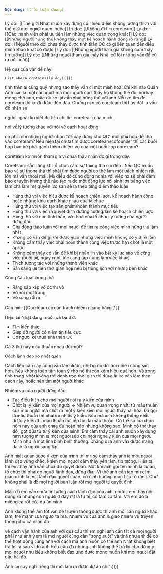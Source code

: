 ```yaml
---
Nội dung: [thảo luận chung]
---
```


Lý do:: [[Thế giới Nhật muốn xây dựng có nhiều điểm không tương thích với thế giới mọi người quen thuộc]]
Lý do:: [[Không đi tìm coreteam]]
Lý do:: [[Các thành viên phải ưu tiên làm những việc quan trọng khác]]
Lý do:: [[Những người hứng thú không thấy một kế hoạch hành động rõ ràng]]
Lý do:: [[Người theo dõi chưa thấy được tinh thần QC có gì liên quan đến điều mình khao khát có được]]
Lý do:: [[Những người tham gia không cảm thấy tin tưởng]]
Lý do:: [[Những người tham gia thấy Nhật cứ lôi những vấn đề cũ ra nói hoài]]

Hệ quả của vấn đề này:
```dataview
List where contains(lý-do,[[]])
```

tinh thần ai cũng quý nhưng sao thấy vẫn đi một mình hoài
Chỉ khi nào Quân 
Anh cần là một cái người mà mọi người cảm thấy họ không thể đòi hỏi hay mong chờ anh, mặc dù họ lại cần phải hứng thú với anh 
Nếu ko tìm đc coreteam thì ko đi được đến đâu. Chừng nào có coreteam thì hãy đặt ra vấn đề nhân sự

người ngoài ko biết đc tiêu chí tìm coreteam của mình.

nói về lý tưởng khác với nói về cách hoạt động

có phải chỉ những người chọn "để xây dựng cho QC" mới phù hợp để cho vào coreteam? Nếu hiện tại chưa tìm được coreteam/cofounder thì các buổi họp bạn bè phải gánh thêm nhiệm vụ của một buổi họp coreteam?

coreteam ko muốn tham gia vì chưa thấy nhận đc gì trong đây.

Coreteam: sẵn sàng khi tổ chức cần. sự thong thả chỉ đến . Nếu QC muốn bảo vệ sự thong thả thì phải tìm được người có thể làm một trách nhiệm rất lớn mà vẫn thoải mái. Mà điều đó cũng đồng nghĩa với việc họ sẽ phải đảm bảo chuyện 
không thể nào tạo ra đc một động lực nội sinh lớn bằng việc làm cha làm mẹ
quyền lực san sẻ ra theo từng điểm thảo luận

- Hứng thú với việc hiểu được kế hoạch chiến lược, kế hoạch hành động, hoặc những khía cạnh khác nhau của tổ chức
- Hứng thú với việc tạo sản phẩm/hoàn thành mục tiêu
- Hứng thú với việc ra quyết định đường hướng/làm kế hoạch chiến lược
- Hứng thú với các tinh thần, văn hoá của tổ chức, ý tưởng của người đứng đầu
- Chủ động thảo luận với mọi người để tìm ra công việc mình hứng thú làm nhất
- Không có vấn đề gì khi được giao những việc mình không có ý định làm
- Không cảm thấy việc phải hoàn thành công việc trước hạn chót là một áp lực
- Không cảm thấy có vấn đề khi bị nhắn tin vào bất kỳ lúc nào về công việc (buổi tối, ngày nghỉ, lúc đang tập trung làm việc khác) 
- Thích tương tác với những thành viên khác
- Sẵn sàng ưu tiên thời gian họp nếu bị trùng lịch với những bên khác


Cùng 
Các loại thong thả:
- Ráng sắp xếp vô đc thì vô
- Vô nói một tràng
- Vô xong rồi ra


Câu hỏi:: [[Coreteam có cần trách nhiệm ngang hàng？]] 


Hiện tại Nhật đang muốn cả ba thứ:

- Tìm kiến thức
- Giúp đỡ người có niềm tin tiêu cực
- Có người kế thừa tinh thần QC

Cả 3 thứ này mâu thuẫn nhau đôi một?

Cách lãnh đạo ko nhất quán

Cách tiếp cận này cũng vẫn làm được, nhưng nó đòi hỏi nhiều công sức hơn. Nếu không toàn tâm toàn ý cho nó thì còn kém hiệu quả hơn. Và trong tình trạng Nhật không thể dành trọn thời gian thì đúng là ko nên làm theo cách này, hoặc nên tìm một người khác


Nhiệm vụ của người đứng đầu:

- Tạo điều kiện cho mọi người nói ra ý kiến của mình
- Chốt lại ý kiến của mọi người
→ Nhiệm vụ quan trọng nhất: từ mâu thuẫn của mọi người mà chốt ra một ý kiến kiến mọi người thấy hài hòa. Đã gọi là mâu thuẫn thì phải có nhiều ý kiến. Nếu mà anh không thống nhất được ý kiến thì mâu thuẫn cứ tiếp tục là mâu thuẫn. Có thể sự lựa chọn hôm nay của anh chưa đủ hoàn hảo nhưng không sao. Mình có thể thay đổi, gọt dũa từ từ ý kiến của mình. Em cảm thấy cái anh muốn xây dựng hình tượng mình là một người sếp chỉ ngồi nghe ý kiến của mọi người. Mình như là một lính bình bình thường. Chẳng qua anh vẫn được mang danh là người sáng lập.

Anh nhất quán được ý kiến của mình thì mn sẽ cảm thấy anh là một người lãnh đạo vững chắc, khiến mọi người cảm thấy yên tâm, tin tưởng. Hiện tại thì em thấy anh vẫn chưa đủ quyết đoán. Một khi anh gọi tên mình là dự án, tổ chức thì phải có người lãnh đạo, đứng đầu. Vì thế anh cần tạo mn cảm giác mình là một lãnh đạo quyết đoán, có định hướng, mục tiêu rõ ràng. Chứ không phải là để mọi người bàn luận rồi mọi người tự quyết định.

Mặc dù em vẫn chưa tin tưởng cách lãnh đạo của anh, nhưng em thấy nội dung và những con người ở đây rất là tử tế, có tâm có tầm. Với em đó là miếng cà rốt của dự án mình

Anh không thể làm tốt vấn đề truyền thông được thì anh mới cần người khác làm, thế mạnh của người ta mà. Nhiệm vụ của anh là giao nhiêm vụ truyền thông cho cá nhân đó

 về cách vận hành của anh với quả cầu thì em nghĩ anh cần tất cả mọi người phải như anh
ý em là mọi người cũng cần "trong suốt" và tĩnh như anh để có thể hoạt động cùng anh với cách mà anh muốn 
có thể anh Nhật không biết trả lời ra sao vì dù anh hiểu câu đó nhưng anh không thể trả lời cho đúng ý mọi người
như kiểu không biết đáp ứng được mong muốn khi mọi người đặt câu hỏi đó

Anh có suy nghĩ riêng thì mới làm ra được dự án chứ :))))
